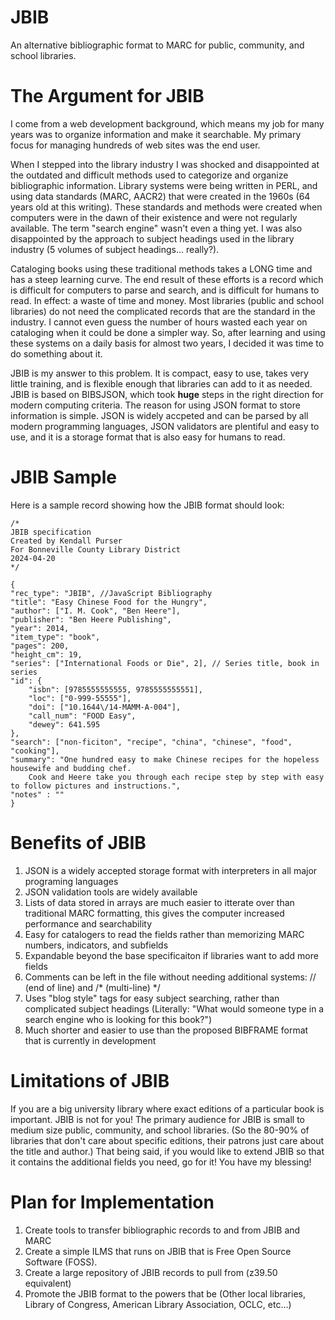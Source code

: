 # JBIB
An alternative bibliographic format to MARC for public, community, and school libraries.

# The Argument for JBIB
I come from a web development background, which means my job for many years was to organize information and make it searchable. My primary focus for managing hundreds of web sites was the end user. 

When I stepped into the library industry I was shocked and disappointed at the outdated and difficult methods used to categorize and organize bibliographic information. Library systems were being written in PERL, and using data standards (MARC, AACR2) that were created in the 1960s (64 years old at this writing). These standards and methods were created when computers were in the dawn of their existence and were not regularly available. The term "search engine" wasn't even a thing yet. I was also disappointed by the approach to subject headings used in the library industry (5 volumes of subject headings... really?).

Cataloging books using these traditional methods takes a LONG time and has a steep learning curve. The end result of these efforts is a record which is difficult for computers to parse and search, and is difficult for humans to read. In effect: a waste of time and money. Most libraries (public and school libraries) do not need the complicated records that are the standard in the industry. I cannot even guess the number of hours wasted each year on cataloging when it could be done a simpler way. So, after learning and using these systems on a daily basis for almost two years, I decided it was time to do something about it.

JBIB is my answer to this problem. It is compact, easy to use, takes very little training, and is flexible enough that libraries can add to it as needed. JBIB is based on BIBSJSON, which took **huge** steps in the right direction for modern computing criteria. The reason for using JSON format to store information is simple. JSON is widely accpeted and can be parsed by all modern programming languages, JSON validators are plentiful and easy to use, and it is a storage format that is also easy for humans to read.

# JBIB Sample
Here is a sample record showing how the JBIB format should look:


    /* 
    JBIB specification 
    Created by Kendall Purser
    For Bonneville County Library District
    2024-04-20
    */
    
    {
    "rec_type": "JBIB", //JavaScript Bibliography
    "title": "Easy Chinese Food for the Hungry",
    "author": ["I. M. Cook", "Ben Heere"],
    "publisher": "Ben Heere Publishing",
    "year": 2014,
    "item_type": "book",
    "pages": 200,
    "height_cm": 19,
    "series": ["International Foods or Die", 2], // Series title, book in series
    "id": {
        "isbn": [9785555555555, 9785555555551],
        "loc": ["0-999-55555"],
        "doi": ["10.1644\/14-MAMM-A-004"],
        "call_num": "FOOD Easy",
        "dewey": 641.595
    },
	"search": ["non-ficiton", "recipe", "china", "chinese", "food", "cooking"],
	"summary": "One hundred easy to make Chinese recipes for the hopeless housewife and budding chef. 
        Cook and Heere take you through each recipe step by step with easy to follow pictures and instructions.",
	"notes" : ""
    }

# Benefits of JBIB
1. JSON is a widely accepted storage format with interpreters in all major programing languages
2. JSON validation tools are widely available
3. Lists of data stored in arrays are much easier to itterate over than traditional MARC formatting, this gives the computer increased performance and searchability
4. Easy for catalogers to read the fields rather than memorizing MARC numbers, indicators, and subfields
5. Expandable beyond the base specificaiton if libraries want to add more fields
6. Comments can be left in the file without needing additional systems: // (end of line) and /* (multi-line) */
7. Uses "blog style" tags for easy subject searching, rather than complicated subject headings (Literally: "What would someone type in a search engine who is looking for this book?")
8. Much shorter and easier to use than the proposed BIBFRAME format that is currently in development

# Limitations of JBIB

If you are a big university library where exact editions of a particular book is important. JBIB is not for you! The primary audience for JBIB is small to medium size public, community, and school libraries. (So the 80-90% of libraries that don't care about specific editions, their patrons just care about the title and author.) That being said, if you would like to extend JBIB so that it contains the additional fields you need, go for it! You have my blessing!

# Plan for Implementation
1. Create tools to transfer bibliographic records to and from JBIB and MARC
2. Create a simple ILMS that runs on JBIB that is Free Open Source Software (FOSS).
3. Create a large repository of JBIB records to pull from (z39.50 equivalent)
4. Promote the JBIB format to the powers that be (Other local libraries, Library of Congress, American Library Association, OCLC, etc...)


